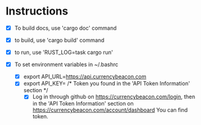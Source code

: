 # Instructions

- [x] To build docs, use 'cargo doc' command
- [x] to build, use 'cargo build' command
- [x] to run, use 'RUST_LOG=task cargo run'

- [x] To set environment variables in ~/.bashrc
	- [x] export API_URL=https://api.currencybeacon.com 
  - [x] export API_KEY= /* Token you found in the 'API Token Information' section */
    - [x] Log in through github on https://currencybeacon.com/login, then in the 'API Token Information' section on https://currencybeacon.com/account/dashboard You can find token.
